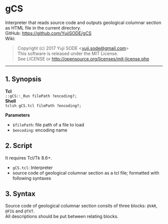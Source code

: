 # gCS
Interpreter that reads source code and outputs geological columnar section as HTML file in the current directory.  
GitHub: https://github.com/YujiSODE/gCS  
Wiki:
>Copyright (c) 2017 Yuji SODE \<yuji.sode@gmail.com\>  
>This software is released under the MIT License.  
>See LICENSE or http://opensource.org/licenses/mit-license.php
______
## 1. Synopsis
**Tcl**  
`::gCS::_Run filePath ?encoding?;`  
**Shell**  
`tclsh gCS.tcl filePath ?encoding?;`  

**Parameters**  
- `$filePath`: file path of a file to load
- `$encoding`: encoding name

## 2. Script
It requires Tcl/Tk 8.6+.
- `gCS.tcl`: Interpreter
- source code of geological columnar section as a tcl file; formatted with following syntaxes

## 3. Syntax
Source code of geological columnar section consits of three blocks: `@VAR`, `@FIG` and `@TXT`.  
All descriptions should be put between relating blocks.
